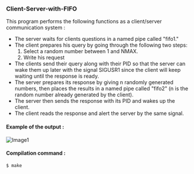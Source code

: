 ### Client-Server-with-FIFO

This program performs the following functions as a client/server communication system :
- The server waits for clients questions in a named pipe called "fifo1."
- The client prepares his query by going through the following two steps:
  1. Select a random number between 1 and NMAX.
  2. Write his request
- The clients send their query along with their PID so that the server can wake them up later with the signal SIGUSR1 since the client will keep waiting until the response is ready.
- The server prepares its response by giving n randomly generated numbers, then places the results in a named pipe called "fifo2" (n is the random number already generated by the client). 
- The server then sends the response with its PID and wakes up the client.
- The client reads the response and alert the server by the same signal.

#### Example of the output :

![Image1](https://user-images.githubusercontent.com/89909599/201468249-b40e41c1-65b5-4e28-863a-cf5df42e3b0f.png)


#### Compilation command :

```
$ make
```
